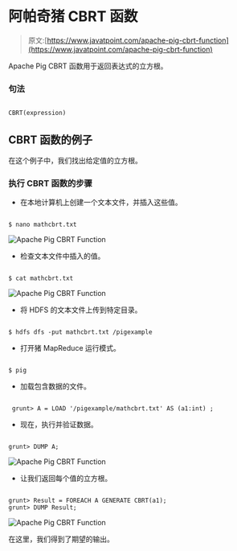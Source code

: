 # 阿帕奇猪 CBRT 函数

> 原文:[https://www.javatpoint.com/apache-pig-cbrt-function](https://www.javatpoint.com/apache-pig-cbrt-function)

Apache Pig CBRT 函数用于返回表达式的立方根。

### 句法

```

CBRT(expression)

```

## CBRT 函数的例子

在这个例子中，我们找出给定值的立方根。

### 执行 CBRT 函数的步骤

*   在本地计算机上创建一个文本文件，并插入这些值。

```

$ nano mathcbrt.txt

```

![Apache Pig CBRT Function](../Images/e759f2d8ff993c45b57c83859c87b7f7.png)

*   检查文本文件中插入的值。

```

$ cat mathcbrt.txt

```

![Apache Pig CBRT Function](../Images/6ececabf95f43845c640377133ff9e5e.png)

*   将 HDFS 的文本文件上传到特定目录。

```

$ hdfs dfs -put mathcbrt.txt /pigexample

```

*   打开猪 MapReduce 运行模式。

```

$ pig

```

*   加载包含数据的文件。

```

 grunt> A = LOAD '/pigexample/mathcbrt.txt' AS (a1:int) ;

```

*   现在，执行并验证数据。

```

grunt> DUMP A;

```

![Apache Pig CBRT Function](../Images/e2feb105f36e03ee62a9ddb4f2c48185.png)

*   让我们返回每个值的立方根。

```

grunt> Result = FOREACH A GENERATE CBRT(a1);
grunt> DUMP Result;

```

![Apache Pig CBRT Function](../Images/57b35b7c0557833cc5187aaafffcbf42.png)

在这里，我们得到了期望的输出。